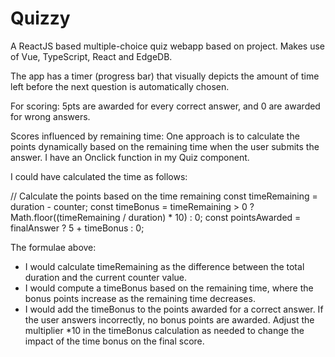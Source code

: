 # Quizzy
A ReactJS based multiple-choice quiz webapp based on project. Makes use of Vue, TypeScript, React and EdgeDB.

The app has a timer (progress bar) that visually depicts the amount of time left before the next question is automatically chosen.

For scoring: 5pts are awarded for every correct answer, and 0 are awarded for wrong answers. 


Scores influenced by remaining time: One approach is to calculate the points dynamically based on the remaining time when the user submits the answer. I have an Onclick function in my Quiz component. 

I could have calculated the time as follows:

 // Calculate the points based on the time remaining
    const timeRemaining = duration - counter;
    const timeBonus = timeRemaining > 0 ? Math.floor((timeRemaining / duration) * 10) : 0;
    const pointsAwarded = finalAnswer ? 5 + timeBonus : 0;

The formulae above:
- I would calculate timeRemaining as the difference between the total duration and the current counter value.
- I would compute a timeBonus based on the remaining time, where the bonus points increase as the remaining time decreases.
- I would add the timeBonus to the points awarded for a correct answer.
If the user answers incorrectly, no bonus points are awarded.
Adjust the multiplier *10 in the timeBonus calculation as needed to change the impact of the time bonus on the final score.

